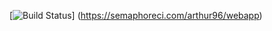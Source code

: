[![Build Status](https://semaphoreci.com/api/v1/arthur96/webapp/branches/master/badge.svg)]
(https://semaphoreci.com/arthur96/webapp)